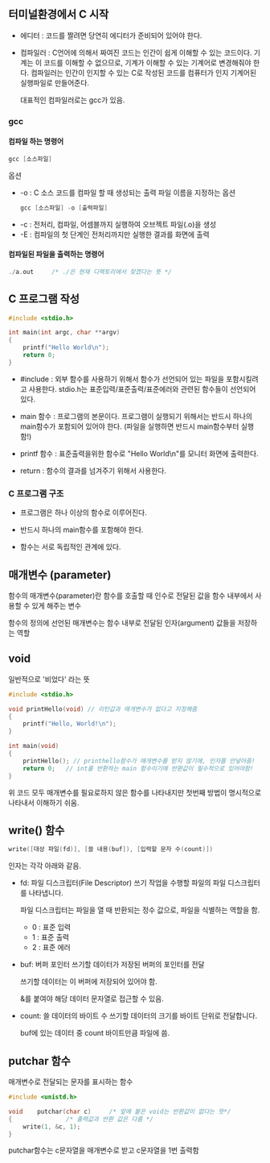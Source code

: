## 터미널환경에서 C 시작

* 에디터 : 코드를 짤려면 당연히 에디터가 준비되어 있어야 한다.
* 컴파일러 : C언어에 의해서 짜여진 코드는 인간이 쉽게 이해할 수 있는 코드이다. 기계는 이 코드를 이해할 수 없으므로, 기계가 이해할 수 있는 기계어로 변경해줘야 한다. 컴파일러는 인간이 인지할 수 있는 C로 작성된 코드를 컴퓨터가 인지 기계어된 실행파일로 만들어준다.
 
  대표적인 컴파일러로는 gcc가 있음.
### gcc
#### 컴파일 하는 명령어
``` c
gcc [소스파일]
```
옵션

* -o : C 소스 코드를 컴파일 할 때 생성되는 출력 파일 이름을 지정하는 옵션
  ``` c
  gcc [소스파일] -o [출력파일]
  ```
* -c : 전처리, 컴파일, 어셈블까지 실행하여 오브젝트 파일(.o)을 생성
* -E : 컴파일의 첫 단계인 전처리까지만 실행한 결과를 화면에 출력

#### 컴파일된 파일을 출력하는 명령어

``` c
./a.out     /* ./은 현재 디렉토리에서 찾겠다는 뜻 */
```
## C 프로그램 작성

``` c
#include <stdio.h>

int main(int argc, char **argv)
{
    printf("Hello World\n");
    return 0;
}
```

* #include : 외부 함수를 사용하기 위해서 함수가 선언되어 있는 파일을 포함시킬려고 사용한다. stdio.h는 표준입력/표준출력/표준에러와 관련된 함수들이 선언되어 있다.

* main 함수 : 프로그램의 본문이다. 프로그램이 실행되기 위해서는 반드시 하나의 main함수가 포함되어 있어야 한다.
  (파일을 실행하면 반드시 main함수부터 실행함!)

* printf 함수 : 표준출력을위한 함수로 "Hello World\n"를 모니터 화면에 출력한다.

* return : 함수의 결과를 넘겨주기 위해서 사용한다.

### C 프로그램 구조

* 프로그램은 하나 이상의 함수로 이루어진다.

* 반드시 하나의 main함수를 포함해야 한다.

* 함수는 서로 독립적인 관계에 있다.

## 매개변수 (parameter)
함수의 매개변수(parameter)란 함수를 호출할 때 인수로 전달된 값을 함수 내부에서 사용할 수 있게 해주는 변수

함수의 정의에 선언된 매개변수는 함수 내부로 전달된 인자(argument) 값들을 저장하는 역할

## void

일반적으로 '비었다' 라는 뜻

``` c
#include <stdio.h>

void printHello(void) // 리턴값과 매개변수가 없다고 지정해줌
{
    printf("Hello, World!\n");
}

int main(void)
{
    printHello(); // printhello함수가 매개변수를 받지 않기에, 인자를 안넣어줌!
    return 0;	// int를 반환하는 main 함수이기에 반환값이 필수적으로 있어야함!
}

``` 
위 코드 모두 매개변수를 필요로하지 않은 함수를 나타내지만 첫번째 방법이 명시적으로 나타내서 이해하기 쉬움.

## write() 함수
``` c
write([대상 파일(fd)], [쓸 내용(buf]), [입력할 문자 수(count)])
```
인자는 각각 아래와 같음.

* fd: 파일 디스크립터(File Descriptor)
  쓰기 작업을 수행할 파일의 파일 디스크립터를 나타냅니다.
  
  파일 디스크립터는 파일을 열 때 반환되는 정수 값으로, 파일을 식별하는 역할을 함.
  * 0 : 표준 입력
  * 1 : 표준 출력
  * 2 : 표준 에러

* buf: 버퍼 포인터
  쓰기할 데이터가 저장된 버퍼의 포인터를 전달
  
  쓰기할 데이터는 이 버퍼에 저장되어 있어야 함.

  &를 붙여야 해당 데이터 문자열로 접근할 수 있음.

* count: 쓸 데이터의 바이트 수
  쓰기할 데이터의 크기를 바이트 단위로 전달합니다.
  
  buf에 있는 데이터 중 count 바이트만큼 파일에 씀.
## putchar 함수

매개변수로 전달되는 문자를 표시하는 함수
``` c
#include <unistd.h>

void	putchar(char c)		/* 앞에 붙은 void는 반환값이 없다는 뜻*/
{				/* 출력값과 반환 값은 다름 */
	write(1, &c, 1);
}
```
putchar함수는 c문자열을 매개변수로 받고 c문자열을 1번 출력함
